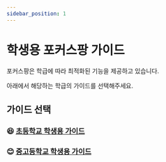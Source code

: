 ```yaml
---
sidebar_position: 1
---
```


# 학생용 포커스팡 가이드

포커스팡은 학급에 따라 최적화된 기능을 제공하고 있습니다.

아래에서 해당하는 학급의 가이드를 선택해주세요.

## 가이드 선택

### 😆 [초등학교 학생용 가이드](/docs/category/초등학교-학생)

### 😊 [중고등학교 학생용 가이드](/docs/category/중고등학교-학생)
